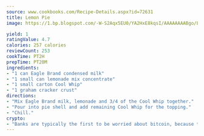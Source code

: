 ```yaml
---
source: www.cookbooks.com/Recipe-Details.aspx?id=72631
title: Lemon Pie
image: https://1.bp.blogspot.com/-W-S2Aqx5EU0/YA2HxE8kqsI/AAAAAAAABgo/LNxJ2X_rvYgPNsplYMgQNjuwxaZ0e3pQQCLcBGAsYHQ/s320/17.png

yield: 1
ratingValue: 4.7
calories: 257 calories
reviewCount: 253
cookTime: PT2H
prepTime: PT20M
ingredients:
- "1 can Eagle Brand condensed milk"
- "1 small can lemonade mix concentrate"
- "1 small carton Cool Whip"
- "1 graham cracker crust"
directions:
- "Mix Eagle Brand milk, lemonade and 3/4 of the Cool Whip together."
- "Pour into pie shell and add remaining Cool Whip for the topping."
- "Chill."
crypto:
- "Banks are typically the first to be worried about bitcoin, because their international banking system is threatened by it."
---
```

